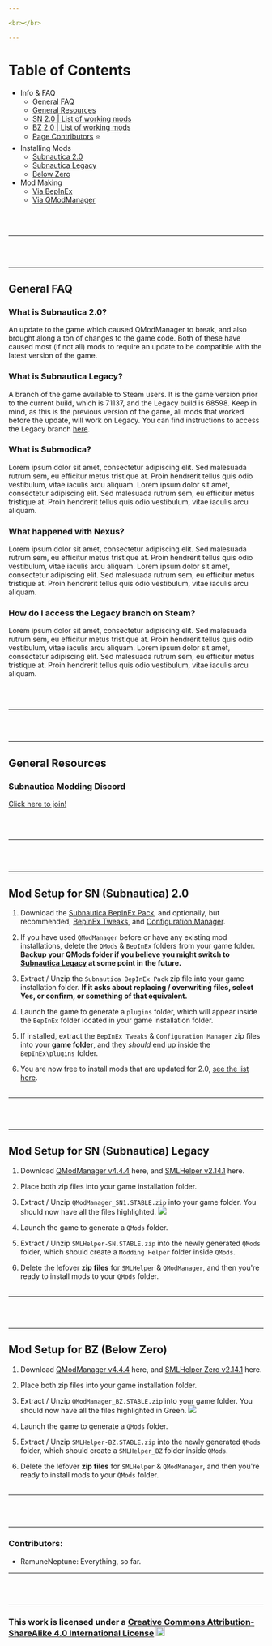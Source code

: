 ```yaml
---

<br></br>

---
```


# Table of Contents

- Info & FAQ
  - [General FAQ](#faq)
  - [General Resources](#resources)
  - [SN 2.0 | List of working mods](https://ramuneneptune.github.io/choices/modlist.html)
  - [BZ 2.0 | List of working mods](https://ramuneneptune.github.io/choices/modlist.html)
  - [Page Contributors](#contributors) ⭐
- Installing Mods
  - [Subnautica 2.0](#sn-latest)
  - [Subnautica Legacy](#sn-legacy)
  - [Below Zero](#bz-latest)
- Mod Making
  - [Via BepInEx](https://mroshaw.github.io/)
  - [Via QModManager](https://mroshaw.github.io/)
  
<br></br>

---
<a name="faq"></a> 
<br></br>

---

## General FAQ
### What is Subnautica 2.0?
An update to the game which caused QModManager to break, and also brought along a ton of changes to the game code. Both of these have caused most (if not all) mods to require an update to be compatible with the latest version of the game. 

### What is Subnautica Legacy?
A branch of the game available to Steam users. It is the game version prior to the current build, which is 71137, and the Legacy build is 68598.
Keep in mind, as this is the previous version of the game, all mods that worked before the update, will work on Legacy.
You can find instructions to access the Legacy branch [here]().

### What is Submodica?
Lorem ipsum dolor sit amet, consectetur adipiscing elit. Sed malesuada rutrum sem, eu efficitur metus tristique at. Proin hendrerit tellus quis odio vestibulum, vitae iaculis arcu aliquam. Lorem ipsum dolor sit amet, consectetur adipiscing elit. Sed malesuada rutrum sem, eu efficitur metus tristique at. Proin hendrerit tellus quis odio vestibulum, vitae iaculis arcu aliquam. 

### What happened with Nexus?
Lorem ipsum dolor sit amet, consectetur adipiscing elit. Sed malesuada rutrum sem, eu efficitur metus tristique at. Proin hendrerit tellus quis odio vestibulum, vitae iaculis arcu aliquam. Lorem ipsum dolor sit amet, consectetur adipiscing elit. Sed malesuada rutrum sem, eu efficitur metus tristique at. Proin hendrerit tellus quis odio vestibulum, vitae iaculis arcu aliquam. 

### How do I access the Legacy branch on Steam?
Lorem ipsum dolor sit amet, consectetur adipiscing elit. Sed malesuada rutrum sem, eu efficitur metus tristique at. Proin hendrerit tellus quis odio vestibulum, vitae iaculis arcu aliquam. Lorem ipsum dolor sit amet, consectetur adipiscing elit. Sed malesuada rutrum sem, eu efficitur metus tristique at. Proin hendrerit tellus quis odio vestibulum, vitae iaculis arcu aliquam. 


<br></br>

---
<a name="resources"></a> 
<br></br>

---

## General Resources
### Subnautica Modding Discord
[Click here to join!]()

<br></br>

---
<a name="sn-latest"></a> 
<br></br>

---

## Mod Setup for SN (Subnautica) 2.0
 1. Download the [Subnautica BepInEx Pack](https://www.nexusmods.com/subnautica/mods/1108), and optionally, but recommended, [BepInEx Tweaks](https://www.nexusmods.com/subnautica/mods/1104?tab=description), and [Configuration Manager](https://www.nexusmods.com/subnautica/mods/1112).
 
 2. If you have used `QModManager` before or have any existing mod installations, delete the `QMods` & `BepInEx` folders from your game folder. <strong>Backup your QMods folder if you believe you might switch to [Subnautica Legacy]() at some point in the future.</strong>
 
 3. Extract / Unzip the `Subnautica BepInEx Pack` zip file into your game installation folder. <strong>If it asks about replacing / overwriting files, select Yes, or confirm, or something of that equivalent.</strong>
 
 4. Launch the game to generate a `plugins` folder, which will appear inside the `BepInEx` folder located in your game installation folder.
 
 5. If installed, extract the `BepInEx Tweaks` & `Configuration Manager` zip files into your <strong>game folder</strong>, and they *should* end up inside the `BepInEx\plugins` folder. 
 
 6. You are now free to install mods that are updated for 2.0, [see the list here](https://ramuneneptune.github.io/modlists/sn.html). 
<br></br>

---
<a name="sn-legacy"></a> 
<br></br>

---

## Mod Setup for SN (Subnautica) Legacy
 1. Download [QModManager v4.4.4](https://github.com/SubnauticaModding/QModManager/releases/download/v4.4.4/QModManager_SN1.STABLE.zip) here, and [SMLHelper v2.14.1](https://github.com/SubnauticaModding/SMLHelper/releases/download/v2.14.1/SMLHelper_SN.STABLE.zip) here.
 
 2. Place both zip files into your game installation folder.
 
 3. Extract / Unzip `QModManager_SN1.STABLE.zip` into your game folder. You should now have all the files highlighted.
 ![](https://snm.crd.co/assets/images/image01.jpg?v=e6c5ef0b)
 
 4. Launch the game to generate a `QMods` folder.
 
 4. Extract / Unzip `SMLHelper-SN.STABLE.zip` into the newly generated `QMods` folder, which should create a `Modding Helper` folder inside `QMods`.
 
 5. Delete the lefover <strong>zip files</strong> for `SMLHelper` & `QModManager`, and then you're ready to install mods to your `QMods` folder.
<br></br>

---
<a name="bz-latest"></a> 
<br></br>

---

## Mod Setup for BZ (Below Zero)
 1. Download [QModManager v4.4.4](https://github.com/SubnauticaModding/QModManager/releases/download/v4.4.4/QModManager_BZ.STABLE.zip) here, and [SMLHelper Zero v2.14.1](https://github.com/SubnauticaModding/SMLHelper/releases/download/v2.14.1/SMLHelper_BZ.STABLE.zip) here.
 
 2. Place both zip files into your game installation folder.
 
 3. Extract / Unzip `QModManager_BZ.STABLE.zip` into your game folder. You should now have all the files highlighted in Green.
 ![](https://snm.crd.co/assets/images/image01.jpg?v=e6c5ef0b)
 
 4. Launch the game to generate a `QMods` folder.
 
 4. Extract / Unzip `SMLHelper-BZ.STABLE.zip` into the newly generated `QMods` folder, which should create a `SMLHelper_BZ` folder inside `QMods`.
 
 5. Delete the lefover <strong>zip files</strong> for `SMLHelper` & `QModManager`, and then you're ready to install mods to your `QMods` folder.
<br></br>

---
<a name="contributors"></a> 
<br></br>

---

### Contributors:
  - RamuneNeptune: Everything, so far.

---

<br></br>

---

### This work is licensed under a <a rel="license" href="http://creativecommons.org/licenses/by-sa/4.0/">Creative Commons Attribution-ShareAlike 4.0 International License</a> <img src="https://i.imgur.com/mGSBx4J.png" width="18" height="18"/>
